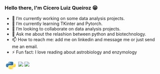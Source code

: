 ### Hello there, I'm Cícero Luiz Queiroz 😁


- 🔭 I’m currently working on some data analysis projects.
- 🌱 I’m currently learning TKinter and Pytorch.
- 👯 I’m looking to collaborate on data analysis projects.
- 💬 Ask me about the relashion between python and biotechnology.
- 📫 How to reach me: add me on linkedin and message me or just send me an email.
- ⚡ Fun fact: I love reading about astrobiology and enzymology

<div>
  <img align="center" height="30" width="40" src="https://raw.githubusercontent.com/devicons/devicon/master/icons/python/python-original.svg">
  <a href="www.linkedin.com/in/clqz" target="_blank"><img src="https://img.shields.io/badge/-LinkedIn-%230077B5?style=for-the-badge&logo=linkedin&logoColor=white" target="_blank"></a> 
  <a href = "mailto:ciceroluizqueiroz@gmail.com"><img src="https://img.shields.io/badge/Gmail-D14836?style=for-the-badge&logo=gmail&logoColor=white" target="_blank"></a>
</div>
